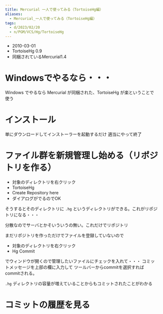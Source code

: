 ```yaml
---
title: Mercurial 一人で使ってみる（TortoiseHg編）
aliases:
  - Mercurial_一人で使ってみる（TortoiseHg編）
tags:
  - d/2023/02/20
  - n/PGM/VCS/Hg/TortoiseHg
---
```


- 2010-03-01
- TortoiseHg 0.9
- 同梱されているMercurial1.4

Windowsでやるなら・・・
================================================================================
Windows でやるなら Mercurial が同梱された、TortoiseHg が楽ということで使う

インストール
================================================================================
単にダウンロードしてインストーラーを起動するだけ
適当にやって終了


ファイル群を新規管理し始める（リポジトリを作る）
================================================================================

- 対象のディレクトリを右クリック
- TortoiseHg
- Create Repository here
- ダイアログがでるのでOK

そうするとそのディレクトリに `.hg` というディレクトリができる。これがリポジトリになる・・・

分散なのでサーバとかそいういうの無い。これだけでリポジトリ

まだリポジトリを作っただけでファイルを登録していないので

- 対象のディレクトリを右クリック
- Hg Commit

でウィンドウが開くので管理したいファイルにチェックを入れて・・・
コミットメッセージを上部の欄に入力して
ツールバーからcommitを選択すればcommitされる。

`.hg` ディレクトリの容量が増えていることからもコミットされたことがわかる

コミットの履歴を見る
================================================================================

